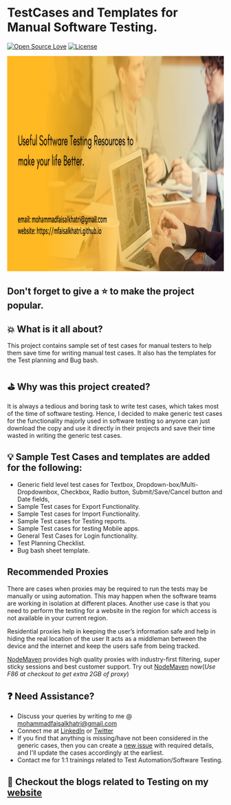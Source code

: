 # TestCases and Templates for Manual Software Testing.

[![Open Source Love](https://badges.frapsoft.com/os/v1/open-source.svg?v=103)][home]
[![License](https://img.shields.io/badge/License-Apache%202.0-blue.svg)](https://opensource.org/licenses/Apache-2.0)

<img src="assets/poster.jpg" width=2000 height=500/>


## Don't forget to give a :star: to make the project popular. 

## :boom: What is it all about?
This project contains sample set of test cases for manual testers to help them save time for writing manual test cases. It also has the templates for the Test planning and Bug bash.

## :golf: Why was this project created?
It is always a tedious and boring task to write test cases, which takes most of the time of software testing. Hence, I decided to make generic test cases for the functionality majorly used in software testing so anyone can just download the copy and use it directly in their projects and save their time wasted in writing the generic test cases.


## :bulb: Sample Test Cases and templates are added for the following:
- Generic field level test cases for Textbox, Dropdown-box/Multi-Dropdownbox, Checkbox, Radio button, Submit/Save/Cancel button and Date fields,
- Sample Test cases for Export Functionality.
- Sample Test cases for Import Functionality.
- Sample Test cases for Testing reports.
- Sample Test cases for testing Mobile apps.
- General Test Cases for Login functionality.
- Test Planning Checklist.
- Bug bash sheet template.

## Recommended Proxies 
There are cases when proxies may be required to run the tests may be manually or using automation. This may happen when the software teams are working in isolation at different places. Another use case is that you need to perform the testing for a website in the region for which access is not available in your current region.

Residential proxies help in keeping the user’s information safe and help in hiding the real location of the user
It acts as a middleman between the device and the internet and keep the users safe from being tracked.

[NodeMaven](https://go.nodemaven.com/automation_proxy) provides high quality proxies with industry-first filtering, super sticky sessions and best customer support.
Try out [NodeMaven](https://go.nodemaven.com/automation_proxy) now(_Use F86 at checkout to get extra 2GB of proxy_)


## :question: Need Assistance?
* Discuss your queries by writing to me @ mohammadfaisalkhatri@gmail.com
* Connect me at [LinkedIn][] or [Twitter][]
* If you find that anything is missing/have not been considered in the generic cases, then you can create a [new issue][] with required details, and I'll update the cases accordingly at the earliest.
* Contact me for 1:1 trainings related to Test Automation/Software Testing.

## :thought_balloon: Checkout the blogs related to Testing on my [website][]
 
[new issue]: https://github.com/mfaisalkhatri/Manual_Testing/issues/new
[home]: https://github.com/mfaisalkhatri/Manual_Testing
[linkedIn]: https://www.linkedin.com/in/faisalkhatri/
[Twitter]: https://twitter.com/mfaisal_khatri
[website]:https://mfaisalkhatri.github.io
